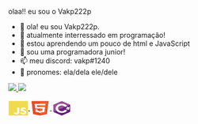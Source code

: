 olaa!! eu sou o Vakp222p

- 👋 ola! eu sou Vakp222p.
- 👀 atualmente interressado em programação!
- 🌱 estou aprendendo um pouco de html e JavaScript
- 💞️ sou uma programadora junior!
- 📫 meu discord: vakp#1240
- 👀 pronomes: ela/dela ele/dele

<div>
  <a href="https://github.com/Vakp222p">
  <img height="180em" src="https://github-readme-stats.vercel.app/api?username=Vakp222p&show_icons=true&theme=dark&include_all_commits=true&count_private=true"/>
  <img height="180em" src="https://github-readme-stats.vercel.app/api/top-langs/?username=Vakp222p&layout=compact&langs_count=7&theme=dark"/>

    
<div style="display: inline_block"><br>
  <img align="center" alt="Rafa-Js" height="30" width="40" src="https://raw.githubusercontent.com/devicons/devicon/master/icons/javascript/javascript-plain.svg">
  <img align="center" alt="Rafa-HTML" height="30" width="40" src="https://raw.githubusercontent.com/devicons/devicon/master/icons/html5/html5-original.svg">
  <img align="center" alt="Rafa-CSS" height="30" width="40" src="https://raw.githubusercontent.com/devicons/devicon/master/icons/csharp/csharp-original.svg">
</div>
  
